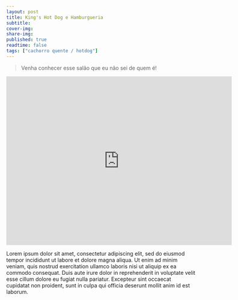 ```yaml
---
layout: post
title: King's Hot Dog e Hamburgueria
subtitle:
cover-img:
share-img:
published: true
readtime: false
tags: ["cachorro quente / hotdog"]
---
```


> Venha conhecer esse salão que eu não sei de quem é!

<link rel="stylesheet" href="../../assets/css/vidresponsive.css" />

<div class="container">
  <div class="div-video">
    <center>
      <iframe src="https://www.google.com/maps/embed?pb=!1m18!1m12!1m3!1d15089.584394725145!2d-57.66190132438308!3d-19.00225986199845!2m3!1f0!2f0!3f0!3m2!1i1024!2i768!4f13.1!3m3!1m2!1s0x9387a13dd241c8b9%3A0x19a7036361adf5e5!2sKing&#39;s%20Hot%20Dog%20e%20Hamburgueria!5e0!3m2!1sen!2sbr!4v1662324373218!5m2!1sen!2sbr" width="600" height="450" style="border:0;" allowfullscreen="" loading="lazy" referrerpolicy="no-referrer-when-downgrade"></iframe>
    </center>
  </div>
</div>

Lorem ipsum dolor sit amet, consectetur adipiscing elit, sed do eiusmod tempor incididunt ut labore et dolore magna aliqua. Ut enim ad minim veniam, quis nostrud exercitation ullamco laboris nisi ut aliquip ex ea commodo consequat. Duis aute irure dolor in reprehenderit in voluptate velit esse cillum dolore eu fugiat nulla pariatur. Excepteur sint occaecat cupidatat non proident, sunt in culpa qui officia deserunt mollit anim id est laborum.

